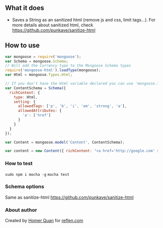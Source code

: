 ## What it does

* Saves a String as an sanitized html (remove js and css, limit tags...). For more details about sanitized html, check https://github.com/punkave/sanitize-html

## How to use

```JavaScript
var mongoose = require('mongoose');
var Schema = mongoose.Schema;
// Will add the Currency type to the Mongoose Schema types
require('mongoose-html').loadType(mongoose);
var Html = mongoose.Types.Html;

// If you don't have the Html variable declared you can use 'mongoose.Types.Html'
var ContentSchema = Schema({
  richContent: {
    type: Html,
    setting: {
      allowedTags: ['p', 'b', 'i', 'em', 'strong', 'a'],
      allowedAttributes: {
        'a': ['href']
      }
    }
  }
});

var Content = mongoose.model('Content', ContentSchema);

var content = new Content({ richContent: "<a href='http://google.com' style='display:block'>google</a>" });

```
### How to test
`sudo npm i mocha -g`
`mocha test`

### Schema options
Same as sanitize-html https://github.com/punkave/sanitize-html


### About author
Created by [Homer Quan](http://homerquan.com) for [reflen.com](http://www.reflen.com)

